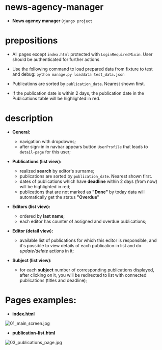 # news-agency-manager
- **News agency manager**  `Django project`


# prepositions
- All pages except `index.html` protected with `LoginRequiredMixin`. User should be authenticated for 
further actions.

- Use the following command to load prepared data from fixture to test and debug:
 ```python manage.py loaddata test_data.json```

- Publications are sorted by `publication_date`. Nearest shown first.
- If the publication date is within 2 days, the publication date in the Publications table will 
  be highlighted in red.

# description
- **General:**
	- navigation with dropdowns;
	- after sign-in in navbar appears button `UserProfile` that leads to `detail-page` for this user;

- **Publications (list view):** 
	- realized **search** by editor's surname;
	- publications are sorted by `publication_date`. Nearest shown first.
	- dates of publications which have **deadline** within 2 days (from now) will be 
      highlighted in 
      red;
	- publications that are not marked as **"Done"** by today data will automatically get the 
      status **"Overdue"**

- **Editors (list view):**
	- ordered by **last name**;
	- each editor has counter of assigned and overdue publications;

- **Editor (detail view):**
	- available list of publications for which this editor is responsible, and it's 
      possible to 
      view details of each publication in list and do *update/delete* actions in it;
	
- **Subject (list view):**
	- for each **subject** number of corresponding publications displayed, after clicking on it, 
      you will be redirected to list with connected publications (titles and deadline);

# Pages examples:
- **index.html**

![01_main_screen.jpg](screenshorts/01_main_screen.jpg)

- **publication-list.html**

![03_publications_page.jpg](screenshorts/03_publications_page.jpg)
